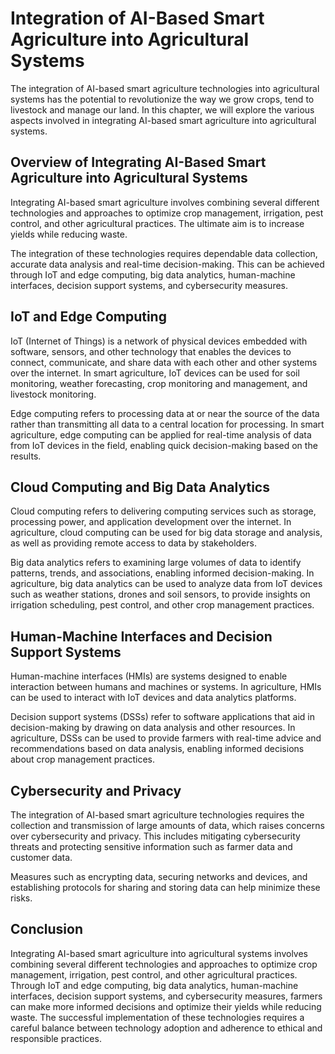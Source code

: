 Integration of AI-Based Smart Agriculture into Agricultural Systems
===================================================================

The integration of AI-based smart agriculture technologies into agricultural systems has the potential to revolutionize the way we grow crops, tend to livestock and manage our land. In this chapter, we will explore the various aspects involved in integrating AI-based smart agriculture into agricultural systems.

Overview of Integrating AI-Based Smart Agriculture into Agricultural Systems
----------------------------------------------------------------------------

Integrating AI-based smart agriculture involves combining several different technologies and approaches to optimize crop management, irrigation, pest control, and other agricultural practices. The ultimate aim is to increase yields while reducing waste.

The integration of these technologies requires dependable data collection, accurate data analysis and real-time decision-making. This can be achieved through IoT and edge computing, big data analytics, human-machine interfaces, decision support systems, and cybersecurity measures.

IoT and Edge Computing
----------------------

IoT (Internet of Things) is a network of physical devices embedded with software, sensors, and other technology that enables the devices to connect, communicate, and share data with each other and other systems over the internet. In smart agriculture, IoT devices can be used for soil monitoring, weather forecasting, crop monitoring and management, and livestock monitoring.

Edge computing refers to processing data at or near the source of the data rather than transmitting all data to a central location for processing. In smart agriculture, edge computing can be applied for real-time analysis of data from IoT devices in the field, enabling quick decision-making based on the results.

Cloud Computing and Big Data Analytics
--------------------------------------

Cloud computing refers to delivering computing services such as storage, processing power, and application development over the internet. In agriculture, cloud computing can be used for big data storage and analysis, as well as providing remote access to data by stakeholders.

Big data analytics refers to examining large volumes of data to identify patterns, trends, and associations, enabling informed decision-making. In agriculture, big data analytics can be used to analyze data from IoT devices such as weather stations, drones and soil sensors, to provide insights on irrigation scheduling, pest control, and other crop management practices.

Human-Machine Interfaces and Decision Support Systems
-----------------------------------------------------

Human-machine interfaces (HMIs) are systems designed to enable interaction between humans and machines or systems. In agriculture, HMIs can be used to interact with IoT devices and data analytics platforms.

Decision support systems (DSSs) refer to software applications that aid in decision-making by drawing on data analysis and other resources. In agriculture, DSSs can be used to provide farmers with real-time advice and recommendations based on data analysis, enabling informed decisions about crop management practices.

Cybersecurity and Privacy
-------------------------

The integration of AI-based smart agriculture technologies requires the collection and transmission of large amounts of data, which raises concerns over cybersecurity and privacy. This includes mitigating cybersecurity threats and protecting sensitive information such as farmer data and customer data.

Measures such as encrypting data, securing networks and devices, and establishing protocols for sharing and storing data can help minimize these risks.

Conclusion
----------

Integrating AI-based smart agriculture into agricultural systems involves combining several different technologies and approaches to optimize crop management, irrigation, pest control, and other agricultural practices. Through IoT and edge computing, big data analytics, human-machine interfaces, decision support systems, and cybersecurity measures, farmers can make more informed decisions and optimize their yields while reducing waste. The successful implementation of these technologies requires a careful balance between technology adoption and adherence to ethical and responsible practices.
